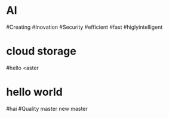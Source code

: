 # AI
#Creating
#Inovation
#Security
#efficient
#fast
#higlyintelligent
# cloud storage
#hello
<aster
# hello world
#hai
#Quality
master
new master

